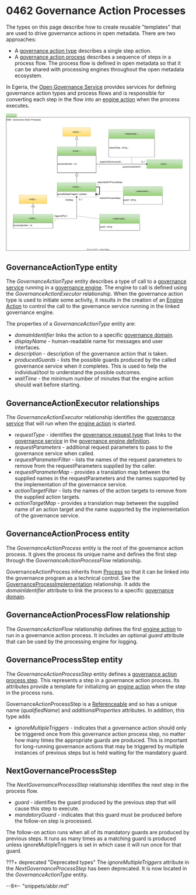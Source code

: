 <!-- SPDX-License-Identifier: CC-BY-4.0 -->
<!-- Copyright Contributors to the ODPi Egeria project. -->

# 0462 Governance Action Processes

The types on this page describe how to create reusable "templates" that are used to drive governance actions in open metadata.  There are two approaches:

* A [governance action type](/concepts/governance-action-type) describes a single step action.
* A [governance action process](/concepts/governance-action-process) describes a sequence of steps in a process flow.  The process flow is defined in open metadata so that it can be shared with processing engines throughout the open metadata ecosystem.  

In Egeria, the [Open Governance Service](/services/gaf-metadata-management) provides services for defining governance action types and process flows and is responsible for converting each step in the flow into an [engine action](/concepts/engine-action) when the process executes.

![UML](0462-Governance-Action-Processes.svg)

## GovernanceActionType entity

The *GovernanceActionType* entity describes a type of call to a [governance service](/concepts/governance-service) running in a [governance engine](/concepts/governance-engine).  The engine to call is defined using the *GovernanceActionExecutor* relationship.  When the governance action type is used to initiate some activity, it results in the creation of an [Engine Action](/concepts/engine-action) to control the call to the governance service running in the linked governance engine.

The properties of a *GovernanceActionType* entity are:

* *domainIdentifier* links the action to a specific [governance domain](/concepts/governance-domain).
* *displayName* - human-readable name for messages and user interfaces.
* *description* - description of the governance action that is taken.
* *producedGuards* - lists the possible guards produced by the called governance service when it completes.  This is used to help the individual/tool to understand the possible outcomes.  
* *waitTime* - the minimum number of minutes that the engine action should wait before starting.

## GovernanceActionExecutor relationships

The *GovernanceActionExecutor* relationship identifies the [governance service](/concepts/governance-service) that will run when the [engine action](/concepts/engine-action) is started.

* *requestType* - identifies the [governance request type](/concepts/governance-request-type) that links to the [governance service](/concepts/governance-service) in the [governance engine definition](/concepts/governance-engine-definition).
* *requestParameters* - additional request parameters to pass to the governance service when called.
* *requestParameterFilter* - lists the names of the request parameters to remove from the requestParameters supplied by the caller.
* *requestParameterMap* - provides a translation map between the supplied names in the requestParameters and the names supported by the implementation of the governance service.
* *actionTargetFilter* - lists the names of the action targets to remove from the supplied action targets.
* *actionTargetMap* - provides a translation map between the supplied name of an action target and the name supported by the implementation of the governance service.


## GovernanceActionProcess entity

The *GovernanceActionProcess* entity is the root of the governance action process.  It gives the process its unique name and defines the first step through the *GovernanceActionProcessFlow* relationship.

GovernanceActionProcess inherits from [Process](/types/0/0010-Base-Model) so that it can be linked into the governance program as a technical control. See the [GovernanceProcessImplementation](/types/4/0430-Technical-Controls) relationship.  It adds the *domainIdentifier* attribute to link the process to a specific [governance domain](/concepts/governance-domain).

## GovernanceActionProcessFlow relationship

The *GovernanceActionFlow* relationship defines the first [engine action](/concepts/engine-action) to run in a governance action process.   It includes an optional *guard* attribute that can be used by the processing engine for logging.

## GovernanceProcessStep entity

The *GovernanceActionProcessStep* entity defines a [governance action process step](/concepts/governance-action-process-step).  This represents a step in a governance action process.  Its attributes provide a template for initializing an [engine action](/concepts/engine-action) when the step in the process runs.

GovernanceActionProcessStep is a [Referenceable](/types/0/0010-Base-Model) and so has a unique name (*qualifiedName*) and *additionalProperties* attributes.  In addition, this type adds

* *ignoreMultipleTriggers* - indicates that a governance action should only be triggered once from this governance action process step, no matter how many times the appropriate guards are produced.  This is important for long-running governance actions that may be triggered by multiple instances of previous steps but is held waiting for the mandatory guard.

## NextGovernanceProcessStep

The *NextGovernanceProcessStep* relationship identifies the next step in the process flow.

* *guard* - identifies the guard produced by the previous step that will cause this step to execute.
* *mandatoryGuard* - indicates that this guard must be produced before the follow-on step is processed.

The follow-on action runs when all of its mandatory guards are produced by previous steps.  It runs as many times as a matching guard is produced unless ignoreMultipleTriggers is set in which case it will run once for that guard.

???+ deprecated "Deprecated types"
    The *ignoreMultipleTriggers* attribute in the *NextGovernanceProcessStep* has been deprecated.  It is now located in the *GovernanceActionType* entity.

--8<-- "snippets/abbr.md"